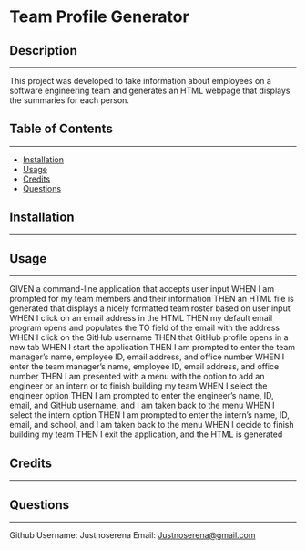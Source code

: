 # Team Profile Generator
  ## Description
  ---
  This project was developed to take information about employees on a software engineering team and generates an HTML webpage that displays the summaries for each person. 
  ## Table of Contents
  ---
  - [Installation](#installation)
  - [Usage](#usage)
  - [Credits](#credits)
  - [Questions](#questions)

  ## Installation
  ---
  ## Usage
  ---
  <!-- ![Deployed Application Img]() -->
  <!-- [Deployed Application Link]() -->
  GIVEN a command-line application that accepts user input
  WHEN I am prompted for my team members and their information
  THEN an HTML file is generated that displays a nicely formatted team roster based on user input 
  WHEN I click on an email address in the HTML
  THEN my default email program opens and populates the TO field of the email with the address
  WHEN I click on the GitHub username
  THEN that GitHub profile opens in a new tab
  WHEN I start the application
  THEN I am prompted to enter the team manager’s name, employee ID, email address, and office number
  WHEN I enter the team manager’s name, employee ID, email address, and office number
  THEN I am presented with a menu with the option to add an engineer or an intern or to finish building my team
  WHEN I select the engineer option
  THEN I am prompted to enter the engineer’s name, ID, email, and GitHub username, and I am taken back to the menu
  WHEN I select the intern option
  THEN I am prompted to enter the intern’s name, ID, email, and school, and I am taken back to the menu
  WHEN I decide to finish building my team
  THEN I exit the application, and the HTML is generated
  ## Credits
  ---
  ## Questions
  ---
  Github Username: Justnoserena
  Email: Justnoserena@gmail.com
  <!-- [Repository Link]{} -->


